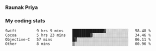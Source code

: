 ### Raunak Priya

### My coding stats

<!--START_SECTION:waka-->
```text
Swift         9 hrs 9 mins    ██████████████▓░░░░░░░░░░   58.48 % 
Cocoa         5 hrs 23 mins   ████████▓░░░░░░░░░░░░░░░░   34.46 % 
Objective-C   57 mins         █▓░░░░░░░░░░░░░░░░░░░░░░░   06.11 % 
Other         8 mins          ▒░░░░░░░░░░░░░░░░░░░░░░░░   00.96 % 
```
<!--END_SECTION:waka-->
